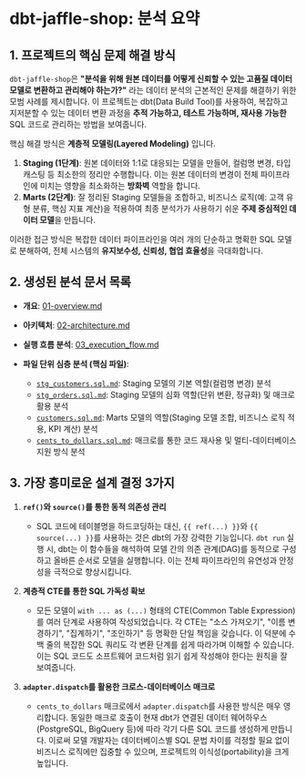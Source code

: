 # dbt-jaffle-shop: 분석 요약

## 1. 프로젝트의 핵심 문제 해결 방식

`dbt-jaffle-shop`은 **"분석을 위해 원본 데이터를 어떻게 신뢰할 수 있는 고품질 데이터 모델로 변환하고 관리해야 하는가?"** 라는 데이터 분석의 근본적인 문제를 해결하기 위한 모범 사례를 제시합니다. 이 프로젝트는 dbt(Data Build Tool)를 사용하여, 복잡하고 지저분할 수 있는 데이터 변환 과정을 **추적 가능하고, 테스트 가능하며, 재사용 가능한** SQL 코드로 관리하는 방법을 보여줍니다.

핵심 해결 방식은 **계층적 모델링(Layered Modeling)** 입니다.

1.  **Staging (1단계)**: 원본 데이터와 1:1로 대응되는 모델을 만들어, 컬럼명 변경, 타입 캐스팅 등 최소한의 정리만 수행합니다. 이는 원본 데이터의 변경이 전체 파이프라인에 미치는 영향을 최소화하는 **방화벽** 역할을 합니다.
2.  **Marts (2단계)**: 잘 정리된 Staging 모델들을 조합하고, 비즈니스 로직(예: 고객 유형 분류, 핵심 지표 계산)을 적용하여 최종 분석가가 사용하기 쉬운 **주제 중심적인 데이터 모델**을 만듭니다.

이러한 접근 방식은 복잡한 데이터 파이프라인을 여러 개의 단순하고 명확한 SQL 모델로 분해하여, 전체 시스템의 **유지보수성, 신뢰성, 협업 효율성**을 극대화합니다.

## 2. 생성된 분석 문서 목록

- **개요**: [01-overview.md](./01-overview.md)
- **아키텍처**: [02-architecture.md](./02-architecture.md)
- **실행 흐름 분석**: [03_execution_flow.md](./03_execution_flow.md)

- **파일 단위 심층 분석 (핵심 파일)**:
    - [`stg_customers.sql.md`](../original/models/staging/stg_customers.sql.md): Staging 모델의 기본 역할(컬럼명 변경) 분석
    - [`stg_orders.sql.md`](../original/models/staging/stg_orders.sql.md): Staging 모델의 심화 역할(단위 변환, 정규화) 및 매크로 활용 분석
    - [`customers.sql.md`](../original/models/marts/customers.sql.md): Marts 모델의 역할(Staging 모델 조합, 비즈니스 로직 적용, KPI 계산) 분석
    - [`cents_to_dollars.sql.md`](../original/macros/cents_to_dollars.sql.md): 매크로를 통한 코드 재사용 및 멀티-데이터베이스 지원 방식 분석

## 3. 가장 흥미로운 설계 결정 3가지

1.  **`ref()`와 `source()`를 통한 동적 의존성 관리**
    - SQL 코드에 테이블명을 하드코딩하는 대신, `{{ ref(...) }}`와 `{{ source(...) }}`를 사용하는 것은 dbt의 가장 강력한 기능입니다. `dbt run` 실행 시, dbt는 이 함수들을 해석하여 모델 간의 의존 관계(DAG)를 동적으로 구성하고 올바른 순서로 모델을 실행합니다. 이는 전체 파이프라인의 유연성과 안정성을 극적으로 향상시킵니다.

2.  **계층적 CTE를 통한 SQL 가독성 확보**
    - 모든 모델이 `with ... as (...)` 형태의 CTE(Common Table Expression)를 여러 단계로 사용하여 작성되었습니다. 각 CTE는 "소스 가져오기", "이름 변경하기", "집계하기", "조인하기" 등 명확한 단일 책임을 갖습니다. 이 덕분에 수백 줄의 복잡한 SQL 쿼리도 각 변환 단계를 쉽게 따라가며 이해할 수 있습니다. 이는 SQL 코드도 소프트웨어 코드처럼 읽기 쉽게 작성해야 한다는 원칙을 잘 보여줍니다.

3.  **`adapter.dispatch`를 활용한 크로스-데이터베이스 매크로**
    - `cents_to_dollars` 매크로에서 `adapter.dispatch`를 사용한 방식은 매우 영리합니다. 동일한 매크로 호출이 현재 dbt가 연결된 데이터 웨어하우스(PostgreSQL, BigQuery 등)에 따라 각기 다른 SQL 코드를 생성하게 만듭니다. 이로써 모델 개발자는 데이터베이스별 SQL 문법 차이를 걱정할 필요 없이 비즈니스 로직에만 집중할 수 있으며, 프로젝트의 이식성(portability)을 크게 높입니다.
